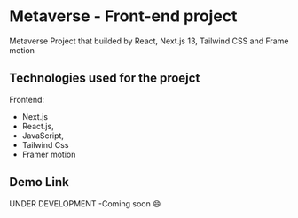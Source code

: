 # Metaverse - Front-end project
 Metaverse Project that builded by React, Next.js 13, Tailwind CSS and Frame motion

## Technologies used for the proejct
Frontend:
 - Next.js
 - React.js, 
 - JavaScript, 
 - Tailwind Css
 - Framer motion

## Demo Link
UNDER DEVELOPMENT -Coming soon 😄
